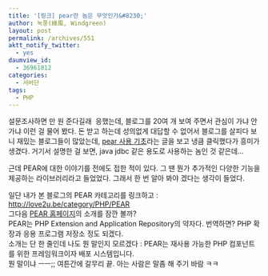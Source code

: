 ```yaml
---
title: '[링크] pear란 놈은 무엇인가&#8230;'
author: 녹풍(綠風, Windgreen)
layout: post
permalink: /archives/551
aktt_notify_twitter:
  - yes
daumview_id:
  - 36961812
categories:
  - 서버단
tags:
  - PHP
---
```

설문조사하면 만 원 준다길래 &nbsp;응했는데, 블로그를 20여 개 보여 주면서 관심이 가냐 안 가냐 이런 걸 물어 봤다. 돈 받고 하는데 성의없게 대답할 수 없어서 블로그를 살피다 보니 재밌는 블로그들이 많았는데, <a href="http://love2u.be/25" target="_blank">pear 사용 기초</a>라는 글을 보고 냉큼 클릭했다가 흥미가 생겼다. 거기서 설명한 걸 보면, java jdbc 같은 용도로 사용하는 놈인 것 같은데&#8230; <div>
  근데 PEAR에 대한 이야기를 전에도 접한 적이 있다. 그 땐 뭔가 추가적인 다양한 기능을 제공하는 라이브러리라고 들었었다. 그래서 한 번 알아 봐야 겠다는 생각이 들었다.
</div>

<div>
  일단 내가 본 블로그의 PEAR 카테고리를 링크하고 : <a href="http://love2u.be/category/PHP/PEAR">http://love2u.be/category/PHP/PEAR</a>
</div>

<div>
  그다음 <a href="http://pear.php.net/" target="_blank">PEAR 홈페이지</a>의 소개를 잠깐 볼까?
</div>

<div>
  PEAR는 PHP Extension and Application Repository의 약자다. 번역하면? PHP 확장과 응용 프로그램 저장소 정도 되겠다.
</div>

<div>
  소개는 단 한 줄인데 나도 뭔 말인지 모르겠다 : PEAR는 재사용 가능한 PHP 컴포넌트를 위한 프레임워크이자 배포 시스템입니다.
</div>

<div>
  뭔 말이냐 ㅡㅡ;; 여튼간에 갈무리 끝. 아는 사람은 말좀 해 주기 바람 ㅋㅋ
</div>